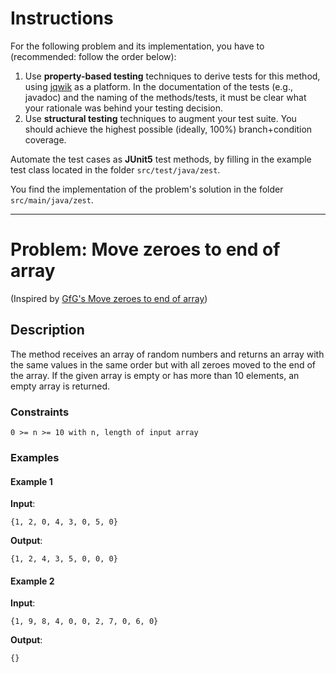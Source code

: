 <!--NO_HARDWRAPS-->

# Instructions

For the following problem and its implementation, you have to (recommended: follow the order below):

1. Use **property-based testing** techniques to derive tests for this
   method, using [jqwik](https://jqwik.net/) as a platform. In the documentation
   of the tests (e.g., javadoc) and the naming of the methods/tests, it must be
   clear what your rationale was behind your testing decision.
2. Use **structural testing** techniques to augment your test suite. You should achieve the highest possible (ideally, 100%) branch+condition coverage.

Automate the test cases as **JUnit5** test methods, by filling in the example test class located in the folder `src/test/java/zest`.

You find the implementation of the problem's solution in the folder `src/main/java/zest`.

---

# Problem: Move zeroes to end of array

(Inspired by [GfG's Move zeroes to end of array](https://practice.geeksforgeeks.org/problems/move-all-zeroes-to-end-of-array0751/1?utm_source=gfg&utm_medium=article&utm_campaign=bottom_sticky_on_article))

## Description

The method receives an array of random numbers and returns an array with the same values in the same
order but with all zeroes moved to the end of the array. If the given array is empty or has more than
10 elements, an empty array is returned.

### Constraints
`0 >= n >= 10 with n, length of input array`

### Examples
#### Example 1
**Input**:
```
{1, 2, 0, 4, 3, 0, 5, 0}
```

**Output**:
```
{1, 2, 4, 3, 5, 0, 0, 0}
```

#### Example 2
**Input**:
```
{1, 9, 8, 4, 0, 0, 2, 7, 0, 6, 0}
```

**Output**:
```
{}
```